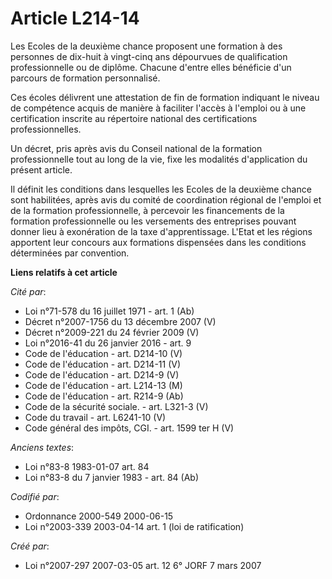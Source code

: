 # Article L214-14

Les Ecoles de la deuxième chance proposent une formation à des personnes de dix-huit à vingt-cinq ans dépourvues de
qualification professionnelle ou de diplôme. Chacune d'entre elles bénéficie d'un parcours de formation personnalisé.

Ces écoles délivrent une attestation de fin de formation indiquant le niveau de compétence acquis de manière à faciliter
l'accès à l'emploi ou à une certification inscrite au répertoire national des certifications professionnelles.

Un décret, pris après avis du Conseil national de la formation professionnelle tout au long de la vie, fixe les modalités
d'application du présent article.

Il définit les conditions dans lesquelles les Ecoles de la deuxième chance sont habilitées, après avis du comité de
coordination régional de l'emploi et de la formation professionnelle, à percevoir les financements de la formation
professionnelle ou les versements des entreprises pouvant donner lieu à exonération de la taxe d'apprentissage. L'Etat et les
régions apportent leur concours aux formations dispensées dans les conditions déterminées par convention.

**Liens relatifs à cet article**

_Cité par_:

  - Loi n°71-578 du 16 juillet 1971 - art. 1 (Ab)
  - Décret n°2007-1756 du 13 décembre 2007 (V)
  - Décret n°2009-221 du 24 février 2009 (V)
  - Loi n°2016-41 du 26 janvier 2016 - art. 9
  - Code de l'éducation - art. D214-10 (V)
  - Code de l'éducation - art. D214-11 (V)
  - Code de l'éducation - art. D214-9 (V)
  - Code de l'éducation - art. L214-13 (M)
  - Code de l'éducation - art. R214-9 (Ab)
  - Code de la sécurité sociale. - art. L321-3 (V)
  - Code du travail - art. L6241-10 (V)
  - Code général des impôts, CGI. - art. 1599 ter H (V)

_Anciens textes_:

  - Loi n°83-8 1983-01-07 art. 84
  - Loi n°83-8 du 7 janvier 1983 - art. 84 (Ab)

_Codifié par_:

  - Ordonnance 2000-549 2000-06-15
  - Loi n°2003-339 2003-04-14 art. 1 (loi de ratification)

_Créé par_:

  - Loi n°2007-297 2007-03-05 art. 12 6° JORF 7 mars 2007
